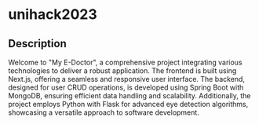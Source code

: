 # unihack2023
## **Description**
Welcome to "My E-Doctor", a comprehensive project integrating various technologies to deliver a robust application. The frontend is built using Next.js, offering a seamless and responsive user interface. The backend, designed for user CRUD operations, is developed using Spring Boot with MongoDB, ensuring efficient data handling and scalability. Additionally, the project employs Python with Flask for advanced eye detection algorithms, showcasing a versatile approach to software development.
